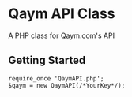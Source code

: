 # Qaym API Class

A PHP class for Qaym.com's API

## Getting Started

	require_once 'QaymAPI.php';  
	$qaym = new QaymAPI(/*YourKey*/);